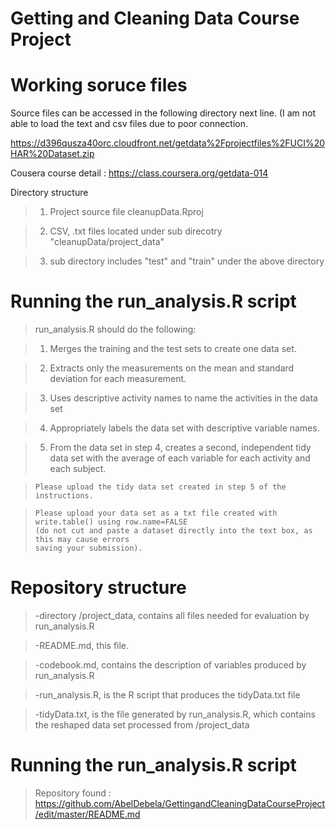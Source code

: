 Getting and Cleaning Data Course Project
=====================================
Working soruce files
=====================================

Source files can be accessed in the following directory next line. (I am not able to load the text and csv files due to poor connection. 

https://d396qusza40orc.cloudfront.net/getdata%2Fprojectfiles%2FUCI%20HAR%20Dataset.zip

Cousera course detail : https://class.coursera.org/getdata-014

Directory structure 
>   1) Project source file cleanupData.Rproj

>   2) CSV, .txt files located under sub direcotry "cleanupData/project_data"

>   3) sub directory includes "test" and "train" under the above directory

Running the run_analysis.R script
=====================================
> run_analysis.R should do the following:
   
>   1)  Merges the training and the test sets to create one data set.
 
>   2)  Extracts only the measurements on the mean and standard deviation for each measurement. 
 
>   3)  Uses descriptive activity names to name the activities in the data set
 
>   4)  Appropriately labels the data set with descriptive variable names. 
   
>   5)  From the data set in step 4, creates a second, independent tidy data set with the average
>       of each variable for each activity and each subject.

>     Please upload the tidy data set created in step 5 of the instructions. 

>     Please upload your data set as a txt file created with write.table() using row.name=FALSE 
>     (do not cut and paste a dataset directly into the text box, as this may cause errors 
>     saving your submission).

Repository structure
====================
> -directory /project_data, contains all files needed for evaluation by run_analysis.R

> -README.md, this file.

> -codebook.md, contains the description of variables produced by run_analysis.R

> -run_analysis.R, is the R script that produces the tidyData.txt file 

> -tidyData.txt, is the file generated by run_analysis.R, which contains the reshaped data set processed from /project_data

Running the run_analysis.R script
===============================

> Repository found : https://github.com/AbelDebela/GettingandCleaningDataCourseProject/edit/master/README.md


